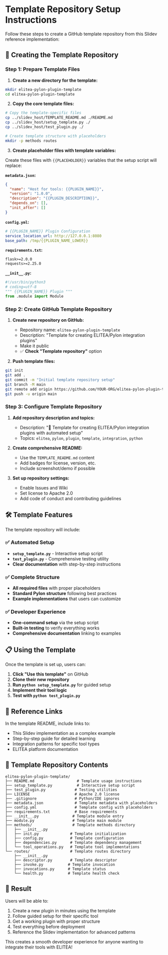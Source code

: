 # Template Repository Setup Instructions

Follow these steps to create a GitHub template repository from this Slidev reference implementation:

## 🎯 Creating the Template Repository

### Step 1: Prepare Template Files

1. **Create a new directory for the template:**
```bash
mkdir elitea-pylon-plugin-template
cd elitea-pylon-plugin-template
```

2. **Copy the core template files:**
```bash
# Copy the template-specific files
cp ../slidev_host/TEMPLATE_README.md ./README.md
cp ../slidev_host/setup_template.py ./
cp ../slidev_host/test_plugin.py ./

# Create template structure with placeholders
mkdir -p methods routes
```

3. **Create placeholder files with template variables:**

Create these files with `{{PLACEHOLDER}}` variables that the setup script will replace:

**`metadata.json`:**
```json
{
  "name": "Host for tools: {{PLUGIN_NAME}}",
  "version": "1.0.0",
  "description": "{{PLUGIN_DESCRIPTION}}",
  "depends_on": [],
  "init_after": []
}
```

**`config.yml`:**
```yaml
# {{PLUGIN_NAME}} Plugin Configuration
service_location_url: http://127.0.0.1:8080
base_path: /tmp/{{PLUGIN_NAME_LOWER}}
```

**`requirements.txt`:**
```
flask>=2.0.0
requests>=2.25.0
```

**`__init__.py`:**
```python
#!/usr/bin/python3
# coding=utf-8
""" {{PLUGIN_NAME}} Plugin """
from .module import Module
```

### Step 2: Create GitHub Template Repository

1. **Create new repository on GitHub:**
   - Repository name: `elitea-pylon-plugin-template`
   - Description: "Template for creating ELITEA/Pylon integration plugins"
   - Make it public
   - ✅ **Check "Template repository"** option

2. **Push template files:**
```bash
git init
git add .
git commit -m "Initial template repository setup"
git branch -M main
git remote add origin https://github.com/YOUR-ORG/elitea-pylon-plugin-template.git
git push -u origin main
```

### Step 3: Configure Template Repository

1. **Add repository description and topics:**
   - Description: "🚀 Template for creating ELITEA/Pylon integration plugins with automated setup"
   - Topics: `elitea`, `pylon`, `plugin`, `template`, `integration`, `python`

2. **Create comprehensive README:**
   - Use the `TEMPLATE_README.md` content
   - Add badges for license, version, etc.
   - Include screenshot/demo if possible

3. **Set up repository settings:**
   - Enable Issues and Wiki
   - Set license to Apache 2.0
   - Add code of conduct and contributing guidelines

## 🛠️ Template Features

The template repository will include:

### ✅ Automated Setup
- **`setup_template.py`** - Interactive setup script
- **`test_plugin.py`** - Comprehensive testing utility
- **Clear documentation** with step-by-step instructions

### ✅ Complete Structure
- **All required files** with proper placeholders
- **Standard Pylon structure** following best practices
- **Example implementations** that users can customize

### ✅ Developer Experience
- **One-command setup** via the setup script
- **Built-in testing** to verify everything works
- **Comprehensive documentation** linking to examples

## 📋 Using the Template

Once the template is set up, users can:

1. **Click "Use this template"** on GitHub
2. **Clone their new repository**
3. **Run `python setup_template.py`** for guided setup
4. **Implement their tool logic**
5. **Test with `python test_plugin.py`**

## 🔗 Reference Links

In the template README, include links to:
- This Slidev implementation as a complex example
- Step-by-step guide for detailed learning
- Integration patterns for specific tool types
- ELITEA platform documentation

## 📝 Template Repository Contents

```
elitea-pylon-plugin-template/
├── README.md                   # Template usage instructions
├── setup_template.py           # Interactive setup script
├── test_plugin.py             # Testing utilities
├── LICENSE                    # Apache 2.0 license
├── .gitignore                 # Python/IDE ignores
├── metadata.json              # Template metadata with placeholders
├── config.yml                 # Template config with placeholders
├── requirements.txt           # Base requirements
├── __init__.py               # Template module entry
├── module.py                 # Template main module
├── methods/                  # Template methods directory
│   ├── __init__.py
│   ├── init.py              # Template initialization
│   ├── config.py            # Template configuration
│   ├── dependencies.py      # Template dependency management
│   └── tool_operations.py   # Template tool implementations
└── routes/                  # Template routes directory
    ├── __init__.py
    ├── descriptor.py        # Template descriptor
    ├── invoke.py           # Template invocation
    ├── invocations.py      # Template status
    └── health.py           # Template health check
```

## 🎉 Result

Users will be able to:
1. Create a new plugin in minutes using the template
2. Follow guided setup for their specific tool
3. Get a working plugin with proper structure
4. Test everything before deployment
5. Reference the Slidev implementation for advanced patterns

This creates a smooth developer experience for anyone wanting to integrate their tools with ELITEA!
